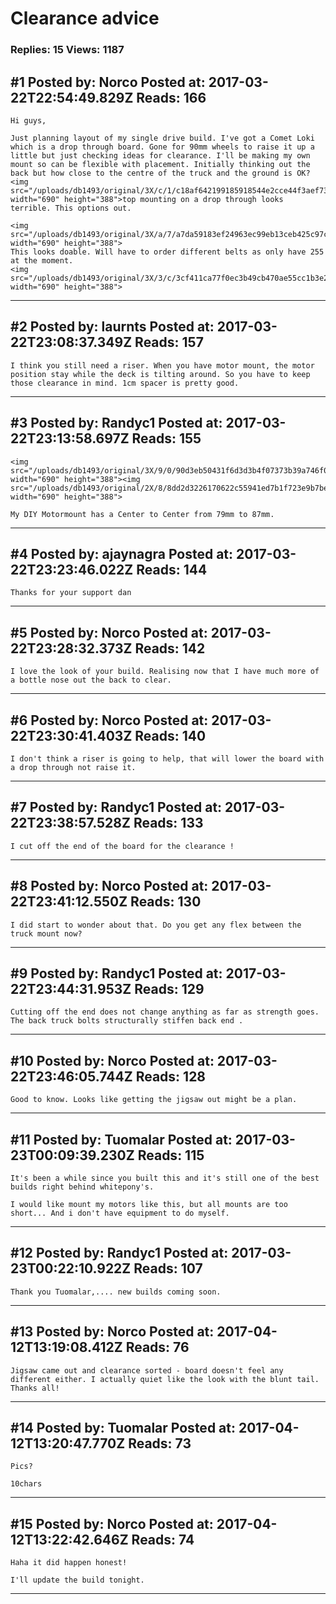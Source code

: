 # Clearance advice

### Replies: 15 Views: 1187

## \#1 Posted by: Norco Posted at: 2017-03-22T22:54:49.829Z Reads: 166

```
Hi guys, 

Just planning layout of my single drive build. I've got a Comet Loki which is a drop through board. Gone for 90mm wheels to raise it up a little but just checking ideas for clearance. I'll be making my own mount so can be flexible with placement. Initially thinking out the back but how close to the centre of the truck and the ground is OK? <img src="/uploads/db1493/original/3X/c/1/c18af642199185918544e2cce44f3aef736456fc.jpg" width="690" height="388">top mounting on a drop through looks terrible. This options out. 

<img src="/uploads/db1493/original/3X/a/7/a7da59183ef24963ec99eb13ceb425c97c1ccf6c.jpg" width="690" height="388">
This looks doable. Will have to order different belts as only have 255 at the moment. 
<img src="/uploads/db1493/original/3X/3/c/3cf411ca77f0ec3b49cb470ae55cc1b3e22aaa6c.jpg" width="690" height="388">
```

---
## \#2 Posted by: laurnts Posted at: 2017-03-22T23:08:37.349Z Reads: 157

```
I think you still need a riser. When you have motor mount, the motor position stay while the deck is tilting around. So you have to keep those clearance in mind. 1cm spacer is pretty good.
```

---
## \#3 Posted by: Randyc1 Posted at: 2017-03-22T23:13:58.697Z Reads: 155

```
<img src="/uploads/db1493/original/3X/9/0/90d3eb50431f6d3d3b4f07373b39a746f0789431.jpg" width="690" height="388"><img src="/uploads/db1493/original/2X/8/8dd2d3226170622c55941ed7b1f723e9b7bee85f.jpg" width="690" height="388">

My DIY Motormount has a Center to Center from 79mm to 87mm.
```

---
## \#4 Posted by: ajaynagra Posted at: 2017-03-22T23:23:46.022Z Reads: 144

```
Thanks for your support dan
```

---
## \#5 Posted by: Norco Posted at: 2017-03-22T23:28:32.373Z Reads: 142

```
I love the look of your build. Realising now that I have much more of a bottle nose out the back to clear.
```

---
## \#6 Posted by: Norco Posted at: 2017-03-22T23:30:41.403Z Reads: 140

```
I don't think a riser is going to help, that will lower the board with a drop through not raise it.
```

---
## \#7 Posted by: Randyc1 Posted at: 2017-03-22T23:38:57.528Z Reads: 133

```
I cut off the end of the board for the clearance !
```

---
## \#8 Posted by: Norco Posted at: 2017-03-22T23:41:12.550Z Reads: 130

```
I did start to wonder about that. Do you get any flex between the truck mount now?
```

---
## \#9 Posted by: Randyc1 Posted at: 2017-03-22T23:44:31.953Z Reads: 129

```
Cutting off the end does not change anything as far as strength goes. The back truck bolts structurally stiffen back end .
```

---
## \#10 Posted by: Norco Posted at: 2017-03-22T23:46:05.744Z Reads: 128

```
Good to know. Looks like getting the jigsaw out might be a plan.
```

---
## \#11 Posted by: Tuomalar Posted at: 2017-03-23T00:09:39.230Z Reads: 115

```
It's been a while since you built this and it's still one of the best builds right behind whitepony's. 

I would like mount my motors like this, but all mounts are too short... And i don't have equipment to do myself.
```

---
## \#12 Posted by: Randyc1 Posted at: 2017-03-23T00:22:10.922Z Reads: 107

```
Thank you Tuomalar,.... new builds coming soon.
```

---
## \#13 Posted by: Norco Posted at: 2017-04-12T13:19:08.412Z Reads: 76

```
Jigsaw came out and clearance sorted - board doesn't feel any different either. I actually quiet like the look with the blunt tail. Thanks all!
```

---
## \#14 Posted by: Tuomalar Posted at: 2017-04-12T13:20:47.770Z Reads: 73

```
Pics? 

10chars
```

---
## \#15 Posted by: Norco Posted at: 2017-04-12T13:22:42.646Z Reads: 74

```
Haha it did happen honest!

I'll update the build tonight.
```

---
